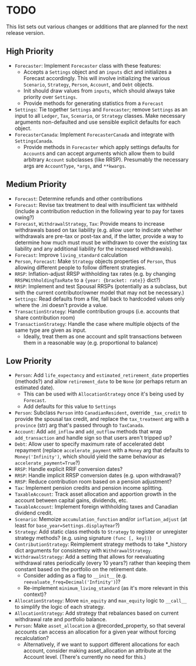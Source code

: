 # TODO
This list sets out various changes or additions that are planned for the
next release version.

## High Priority
* `Forecaster`: Implement `Forecaster` class with these features:
    * Accepts a `Settings` object and an `inputs` dict and initializes
    a Forecast accordingly. This will involve initializing the various
    `Scenario`, `Strategy`, `Person`, `Account`, and `Debt` objects.
    * Init should draw values from `inputs`, which should always take
    priority over `Settings`.
    * Provide methods for generating statistics from a `Forecast`
* `Settings`: Tie together `Settings` and `Forecaster`; remove
`Settings` as an input to all `Ledger`, `Tax`, `Scenario`, or `Strategy`
classes. Make necessary arguments non-defaulted and use sensible
explicit defaults for each object.
* `ForecasterCanada`: Implement `ForecasterCanada` and integrate with
`SettingsCanada`.
    * Provide methods in `Forecaster` which apply settings defaults for
    `Account`s and can accept arguments which allow them to build
    arbitrary `Account` subclasses (like RRSP). Presumably the
    necessary args are `AccountType`, `*args`, and `**kwargs`.

## Medium Priority
* `Forecast`: Determine refunds and other contributions
* `Forecast`: Revise tax treatment to deal with insufficient tax
withheld (include a contribution reduction in the following year to pay
for taxes owing?)
* `Forecast`, `WithdrawalStrategy`, `Tax`: Provide means to increase
withdrawals based on tax liability (e.g. allow user to indicate whether
withdrawals are pre-tax or post-tax and, if the latter, provide a way to
determine how much must must be withdrawn to cover the existing tax
liability and any additional liability for the increased withdrawals).
* `Forecast`: Improve `living_standard` calculation
* `Person`, `Forecast`: Make `Strategy` objects properties of `Person`,
thus allowing different people to follow different strategies.
* `RRSP`: Inflation-adjust RRSP withholding tax rates (e.g. by changing
`RRSPWithholdingTaxRate` to a `{year: {bracket: rate}}` dict?)
* `RRSP`: Implement and test Spousal RRSPs (potentially as a subclass,
but with the current contributor/owner model that may not be necessary.)
* `Settings`: Read defaults from a file, fall back to hardcoded values
only where the .ini doesn't provide a value.
* `TransactionStrategy`: Handle contribution groups (i.e. accounts that
share contribution room)
* `TransactionStrategy`: Handle the case where multiple objects of the
same type are given as input.
    * Ideally, treat them as one account and split transactions between
    them in a reasonable way (e.g. proportional to balance)

## Low Priority
* `Person`: Add `life_expectancy` and `estimated_retirement_date`
properties (methods?) and allow `retirement_date` to be `None` (or
perhaps return an estimated date).
    * This can be used with `AllocationStrategy` once it's being used by
    `Forecast`.
    * Add defaults for this value to `Settings`
* `Person`: Subclass `Person` into `CanadianResident`, override
`_tax_credit` to provide the spousal tax credit, and replace the
`tax_treatment` arg with a `province` (str) arg that's passed through to
`TaxCanada`.
* `Account`: Add `add_inflow` and `add_outflow` methods that wrap
`add_transaction` and handle sign so that users aren't tripped up?
* `Debt`: Allow user to specify maximum rate of accelerated debt
repayment (replace `accelerate_payment` with a `Money` arg that
defaults to `Money('Infinity')`, which should yield the same behaviour
as `accelerate_payment=True`?)
* `RRSP`: Handle explicit RRIF conversion dates?
* `RRSP`: Handle implicit RRSP conversion dates (e.g. upon withdrawal)?
* `RRSP`: Reduce contribution room based on a pension adjustment?
* `Tax`: Implement pension credits and pension income splitting.
* `TaxableAccount`: Track asset allocation and apportion growth in the
account between capital gains, dividends, etc.
* `TaxableAccount`: Implement foreign withholding taxes and Canadian
dividend credit.
* `Scenario`: Memoize `accumulation_function` and/or `inflation_adjust`
(at least for `base_year=Settings.displayYear`?)
* `Strategy`: Add static class methods to `Strategy` to register or
unregister strategy methods? (e.g. using signature `(func [, key])`)
* `ContributionStrategy`: Reimplement strategy methods to take *_history
dict arguments for consistency with `WithdrawalStrategy`.
* `WithdrawalStrategy`: Add a setting that allows for reevaluating
withdrawal rates periodically (every 10 years?) rather than keeping them
constant based on the portfolio on the retirement date.
    * Consider adding as a flag to `__init__`
    (e.g. `reevaluate_freq=Decimal('Infinity')`)?
    * Re-implement `minimum_living_standard` (as it's more relevant in
    this context)?
* `AllocationStrategy`: Move `min_equity` and `max_equity` logic to
`__call__` to simplify the logic of each strategy.
* `AllocationStrategy`: Add strategy that rebalances based on current
withdrawal rate and portfolio balance.
* `Person`: Make `asset_allocation` a @recorded_property, so that
several accounts can access an allocation for a given year without
forcing recalculation?
    * Alternatively, if we want to support different allocations for
    each account, consider making asset_allocation an attribute at
    the Account level. (There's currently no need for this.)
